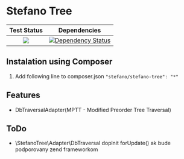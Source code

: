 Stefano Tree
===================

| Test Status | Dependencies |
| :---: | :---: |
| <a href="https://travis-ci.org/bartko-s/stefano-tree"><img src="https://secure.travis-ci.org/bartko-s/stefano-tree.png?branch=master" /></a> | <a href='https://www.versioneye.com/user/projects/51bc29745e594d00020111ca'><img src='https://www.versioneye.com/user/projects/51bc29745e594d00020111ca/badge.png' alt="Dependency Status" /></a> |

Instalation using Composer
--------------------------
1. Add following line to composer.json  ``` "stefano/stefano-tree": "*" ```

Features
----------
 - DbTraversalAdapter(MPTT - Modified Preorder Tree Traversal)

ToDo
-----
- \StefanoTree\Adapter\DbTraversal doplnit forUpdate() ak bude podporovany zend frameworkom